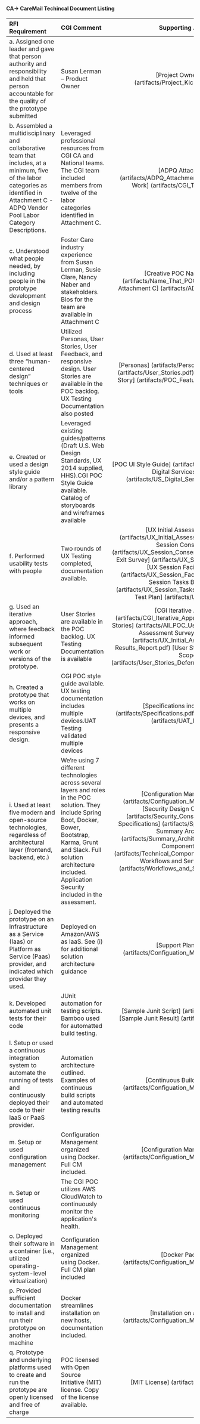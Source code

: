 #### CA-> CareMail Techincal Document Listing 
| RFI Requirement| CGI Comment| Supporting Artifacts  |
| :------------- |:-------------|:-----:|
| a. Assigned one leader and gave that person authority and responsibility and held that person accountable for the quality of the prototype submitted | Susan Lerman – Product Owner |[Project Owner Kickoff] (artifacts/Project_Kickoff_Meeting.pdf)|
|b. Assembled a multidisciplinary and collaborative team that includes, at a minimum, five of the labor categories as identified in Attachment C - ADPQ Vendor Pool Labor Category Descriptions.|Leveraged professional resources from CGI CA and National teams. The CGI team included members from twelve of the labor categories identified in Attachment C.|[ADPQ Attachment C] (artifacts/ADPQ_Attachment_C.pdf) [CGI Team At Work] (artifacts/CGI_Team_At_Work.pdf)|
|c. Understood what people needed, by including people in the prototype development and design process|Foster Care industry experience from Susan Lerman, Susie Clare, Nancy Naber and stakeholders. Bios for the team are available in Attachment C|[Creative POC Naming Contest] (artifacts/Name_That_POC_Contest.pdf) [ADPQ Attachment C] (artifacts/ADPQ_Attachment_C.pdf)|
|d. Used at least three “human-centered design” techniques or tools| Utilized Personas, User Stories, User Feedback, and responsive design. User Stories are available in the POC backlog. UX Testing Documentation also posted|[Personas] (artifacts/Personas.pdf) [User Stories] (artifacts/User_Stories.pdf) [POC Features by User Story] (artifacts/POC_Features_by_User_Story.pdf)|
|e. Created or used a design style guide and/or a pattern library|Leveraged existing guides/patterns (Draft U.S. Web Design Standards, UX 2014 supplied, HHS).CGI POC Style Guide available.  Catalog of storyboards and wireframes available |[POC UI Style Guide] (artifacts/Specifications.pdf) [US Digital Services Playbook] (artifacts/US_Digital_Services_Playbook.pdf)|
|f. Performed usability tests with people|Two rounds of UX Testing completed, documentation available.|[UX Initial Assessment Survey] (artifacts/UX_Initial_Assessment_Survey.pdf) [UX Session Consent Form] (artifacts/UX_Session_Consent_Form.pdf) [UX Session Exit Survey] (artifacts/UX_Session_Exit_Survey.pdf) [UX Session Facilitator Script] (artifacts/UX_Session_Facilitator_Script.pdf) [UX Session Tasks Birth Parents] (artifacts/UX_Session_Tasks_Birth_Parents.pdf) [UX Test Plan] (artifacts/UX_Test_Plan.pdf)|
|g. Used an iterative approach, where feedback informed subsequent work or versions of the prototype.|User Stories are available in the POC backlog. UX Testing Documentation is available |[CGI Iterative Approach] (artifacts/CGI_Iterative_Approach.pdf) [All POC User Stories] (artifacts/All_POC_User_Stories.pdf) [UX Initial Assessment Survey Results Report] (artifacts/UX_Initial_Assessment_Survey Results_Report.pdf) [User Stories Deferred as Out of Scope] (artifacts/User_Stories_Deferred_as_Out_of_Scope.pdf)|
|h. Created a prototype that works on multiple devices, and presents a responsive design.|CGI POC style guide available. UX testing documentation includes multiple devices.UAT Testing validated multiple devices|[Specifications including Mobile] (artifacts/Specifications.pdf) [UAT including Mobile] (artifacts/UAT_Results.pdf)|
|i. Used at least five modern and open-source technologies, regardless of architectural layer (frontend, backend, etc.)| We’re using 7 different technologies across several layers and roles in the POC solution. They include Spring Boot, Docker, Bower, Bootstrap, Karma, Grunt and Slack. Full solution architecture included. Application Security included in the assessment.|[Configuration Management Plan] (artifacts/Configuation_Management_Plan.pdf) [Security Design Considerations] (artifacts/Security_Considerations.pdf) [POC Specifications] (artifacts/Specifications.pdf) [POC Summary Architecture] (artifacts/Summary_Architecture.pdf) [Technical Components Used] (artifacts/Technical_Components.pdf) [Inter-Process Workflows and Service Messages] (artifacts/Workflows_and_Service_Messages.pdf)|
|j. Deployed the prototype on an Infrastructure as a Service (Iaas) or Platform as Service (Paas) provider, and indicated which provider they used.|Deployed on Amazon/AWS as IaaS. See (i) for additional solution architecture guidance |[Support Plan for AWS] (artifacts/Configuation_Management_Plan.pdf)|		
|k. Developed automated unit tests for their code|JUnit automation for testing scripts. Bamboo used for automatted build testing. |[Sample Junit Script] (artifacts/Junit_Script.pdf) [Sample Junit Result] (artifacts/Junit_Results.pdf)|
|l. Setup or used a continuous integration system to automate the running of tests and continuously deployed their code to their IaaS or PaaS provider.| Automation architecture outlined. Examples of continuous build scripts and automated testing results|[Continuous Build and Testing] (artifacts/Configuation_Management_Plan.pdf)|
|m. Setup or used configuration management|Configuration Management organized using Docker. Full CM included.|[Configuration Management Plan] (artifacts/Configuation_Management_Plan.pdf)|
|n. Setup or used continuous monitoring|The CGI POC utilizes AWS CloudWatch to continuously monitor the application's health.||
|o. Deployed their software in a container (i.e., utilized operating-system-level virtualization)|Configuration Management organized using Docker. Full CM plan included|[Docker Packaging] (artifacts/Configuation_Management_Plan.pdf)|
|p. Provided sufficient documentation to install and run their prototype on another machine|Docker streamlines installation on new hosts, documentation included.|[Installation on a New Host] (artifacts/Configuation_Management_Plan.pdf)|
|q. Prototype and underlying platforms used to create and run the prototype are openly licensed and free of charge|POC licensed with Open Source Initiative (MIT) license. Copy of the license available.|[MIT License] (artifacts/MIT_License.pdf)|


